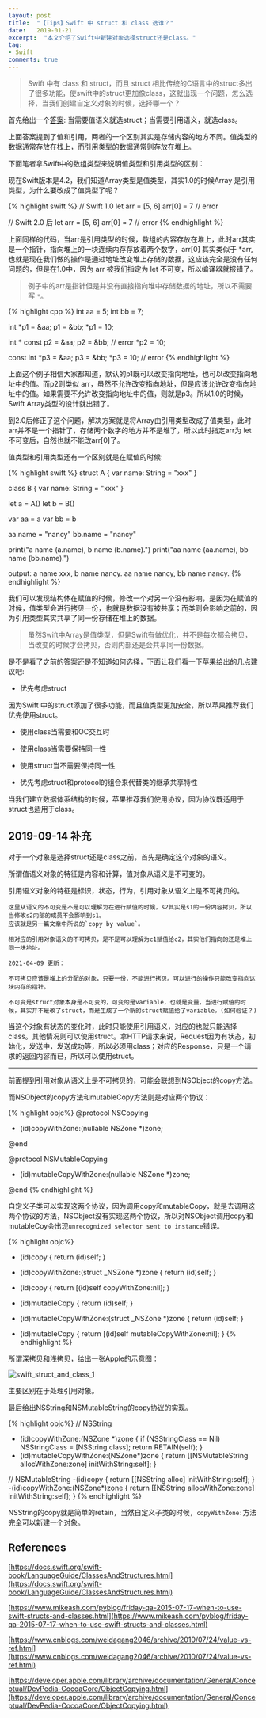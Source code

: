 ```yaml
---
layout: post
title:  "【Tips】Swift 中 struct 和 class 选谁？"
date:   2019-01-21
excerpt:  "本文介绍了Swift中新建对象选择struct还是class。"
tag:
- Swift
comments: true
---
```


> Swift 中有 class 和 struct，而且 struct 相比传统的C语言中的struct多出了很多功能，使swift中的struct更加像class，这就出现一个问题，怎么选择，当我们创建自定义对象的时候，选择哪一个？

首先给出一个[答案](https://www.mikeash.com/pyblog/friday-qa-2015-07-17-when-to-use-swift-structs-and-classes.html): 当需要值语义就选struct；当需要引用语义，就选class。

上面答案提到了值和引用，两者的一个区别其实是存储内容的地方不同。值类型的数据通常存放在栈上，而引用类型的数据通常则存放在堆上。

下面笔者拿Swift中的数组类型来说明值类型和引用类型的区别：

现在Swift版本是4.2，我们知道Array类型是值类型，其实1.0的时候Array 是引用类型，为什么要改成了值类型了呢？

{% highlight swift %}
// Swift 1.0
let arr = [5, 6]
arr[0] = 7 // error

// Swift 2.0 后
let arr = [5, 6]
arr[0] = 7 // error
{% endhighlight %}

上面同样的代码，当arr是引用类型的时候，数组的内容存放在堆上，此时arr其实是一个指针，指向堆上的一块连续内存存放着两个数字，arr[0] 其实类似于 *arr, 也就是现在我们做的操作是通过地址改变堆上存储的数据，这应该完全是没有任何问题的，但是在1.0中，因为 arr 被我们指定为 let 不可变，所以编译器就报错了。

> 例子中的arr是指针但是并没有直接指向堆中存储数据的地址，所以不需要写 `*`。

{% highlight cpp %}
int aa = 5;
int bb = 7;

int *p1 = &aa;
p1 = &bb;
*p1 = 10;

int * const p2 = &aa;
p2 = &bb; // error
*p2 = 10;

const int *p3 = &aa;
p3 = &bb;
*p3 = 10; // error
{% endhighlight %}

上面这个例子相信大家都知道，默认的p1既可以改变指向地址，也可以改变指向地址中的值。而p2则类似 arr，虽然不允许改变指向地址，但是应该允许改变指向地址中的值。如果需要不允许改变指向地址中的值，则就是p3。所以1.0的时候，Swift Array类型的设计就出错了。

到2.0后修正了这个问题，解决方案就是将Array由引用类型改成了值类型，此时arr并不是一个指针了，存储两个数字的地方并不是堆了，所以此时指定arr为 let 不可变后，自然也就不能改arr[0]了。

值类型和引用类型还有一个区别就是在赋值的时候:

{% highlight swift %}
struct A {
    var name: String = "xxx"
}

class B {
    var name: String = "xxx"
}

let a = A()
let b = B()

var aa = a
var bb = b

aa.name = "nancy"
bb.name = "nancy"


print("a name \(a.name), b name \(b.name).")
print("aa name \(aa.name), bb name \(bb.name).")

output:
a name xxx, b name nancy.
aa name nancy, bb name nancy.
{% endhighlight %}

我们可以发现结构体在赋值的时候，修改一个对另一个没有影响，是因为在赋值的时候，值类型会进行拷贝一份，也就是数据没有被共享；而类则会影响之前的，因为引用类型其实共享了同一份存储在堆上的数据。

> 虽然Swift中Array是值类型，但是Swift有做优化，并不是每次都会拷贝，当改变的时候才会拷贝，否则内部还是会共享同一份数据。

是不是看了之前的答案还是不知道如何选择，下面让我们看一下苹果给出的几点建议吧:

- 优先考虑struct

因为Swift 中的struct添加了很多功能，而且值类型更加安全，所以苹果推荐我们优先使用struct。

- 使用class当需要和OC交互时

- 使用class当需要保持同一性

- 使用struct当不需要保持同一性

- 优先考虑struct和protocol的组合来代替类的继承共享特性

当我们建立数据体系结构的时候，苹果推荐我们使用协议，因为协议既适用于struct也适用于class。

## 2019-09-14 补充

对于一个对象是选择struct还是class之前，首先是确定这个对象的语义。

所谓值语义对象的特征是内容和计算，值对象从语义是不可变的。

引用语义对象的特征是标识，状态，行为，引用对象从语义上是不可拷贝的。

```
这里从语义的不可变是不是可以理解为在进行赋值的时候，s2其实是s1的一份内容拷贝，所以当修改s2内部的成员不会影响到s1。
应该就是另一篇文章中所说的`copy by value`。

相对应的引用对象语义的不可拷贝，是不是可以理解为c1赋值给c2，其实他们指向的还是堆上同一块地址。

2021-04-09 更新：

不可拷贝应该是堆上的分配的对象，只要一份，不能进行拷贝。可以进行的操作只能改变指向这块内存的指针。

不可变是struct对象本身是不可变的，可变的是variable，也就是变量，当进行赋值的时候，其实并不是改了struct，而是生成了一个新的struct赋值给了variable。(如何验证？)
```

当这个对象有状态的变化时，此时只能使用引用语义，对应的也就只能选择class。其他情况则可以使用struct。拿HTTP请求来说，Request因为有状态，初始化，发送中，发送成功等，所以必须用class；对应的Response，只是一个请求的返回内容而已，所以可以使用struct。

---

前面提到引用对象从语义上是不可拷贝的，可能会联想到NSObject的copy方法。

而NSObject的copy方法和mutableCopy方法则是对应两个协议：

{% highlight objc%}
@protocol NSCopying

- (id)copyWithZone:(nullable NSZone *)zone;

@end

@protocol NSMutableCopying

- (id)mutableCopyWithZone:(nullable NSZone *)zone;

@end
{% endhighlight %}

自定义子类可以实现这两个协议，因为调用copy和mutableCopy，就是去调用这两个协议的方法，NSObject没有实现这两个协议，所以对NSObject调用copy和mutableCoy会出现`unrecognized selector sent to instance`错误。

{% highlight objc%}
+ (id)copy {
    return (id)self;
}

+ (id)copyWithZone:(struct _NSZone *)zone {
    return (id)self;
}

- (id)copy {
    return [(id)self copyWithZone:nil];
}

+ (id)mutableCopy {
    return (id)self;
}

+ (id)mutableCopyWithZone:(struct _NSZone *)zone {
    return (id)self;
}

- (id)mutableCopy {
    return [(id)self mutableCopyWithZone:nil];
}
{% endhighlight %}

所谓深拷贝和浅拷贝，给出一张Apple的示意图：

![swift_struct_and_class_1]({{site.url}}/assets/images/blog/swift_struct_and_class_1.png)

主要区别在于处理引用对象。

最后给出NSString和NSMutableString的copy协议的实现。

{% highlight objc%}
// NSString
- (id)copyWithZone:(NSZone *)zone {
    if (NSStringClass == Nil)
        NSStringClass = [NSString class];
    return RETAIN(self);
}
- (id)mutableCopyWithZone:(NSZone*)zone {
    return [[NSMutableString allocWithZone:zone] initWithString:self];
}

// NSMutableString
-(id)copy {
    return [[NSString alloc] initWithString:self];
}
-(id)copyWithZone:(NSZone*)zone {
    return [[NSString allocWithZone:zone] initWithString:self];
}
{% endhighlight %}

NSString的copy就是简单的retain，当然自定义子类的时候，`copyWithZone:`方法完全可以新建一个对象。

## References

[https://docs.swift.org/swift-book/LanguageGuide/ClassesAndStructures.html](https://docs.swift.org/swift-book/LanguageGuide/ClassesAndStructures.html)

[https://www.mikeash.com/pyblog/friday-qa-2015-07-17-when-to-use-swift-structs-and-classes.html](https://www.mikeash.com/pyblog/friday-qa-2015-07-17-when-to-use-swift-structs-and-classes.html)

[https://www.cnblogs.com/weidagang2046/archive/2010/07/24/value-vs-ref.html](https://www.cnblogs.com/weidagang2046/archive/2010/07/24/value-vs-ref.html)

[https://developer.apple.com/library/archive/documentation/General/Conceptual/DevPedia-CocoaCore/ObjectCopying.html](https://developer.apple.com/library/archive/documentation/General/Conceptual/DevPedia-CocoaCore/ObjectCopying.html)
